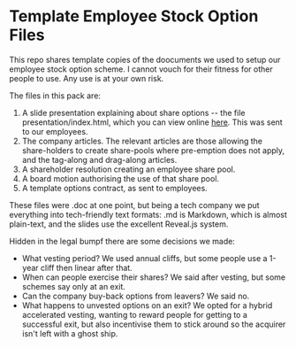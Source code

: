 Template Employee Stock Option Files
====================================

This repo shares template copies of the doocuments we used to setup our employee stock option scheme.
I cannot vouch for their fitness for other people to use. Any use is at your own risk.

The files in this pack are:

1. A slide presentation explaining about share options -- the file presentation/index.html, which you can view online [here](http://winterwell.com/company/slides/options.html). This was sent to our employees.
2. The company articles. The relevant articles are those allowing the share-holders to create share-pools where pre-emption does not apply, and the tag-along and drag-along articles.
3. A shareholder resolution creating an employee share pool. 
4. A board motion authorising the use of that share pool.
5. A template options contract, as sent to employees.

These files were .doc at one point, but being a tech company we put everything into tech-friendly text formats: .md is Markdown, which is almost plain-text, and the slides use the excellent Reveal.js system.

Hidden in the legal bumpf there are some decisions we made:    

 - What vesting period? We used annual cliffs, but some people use a 1-year cliff then linear after that.     
 - When can people exercise their shares? We said after vesting, but some schemes say only at an exit.   
 - Can the company buy-back options from leavers? We said no.   
 - What happens to unvested options on an exit? We opted for a hybrid accelerated vesting, wanting to reward people for getting to a successful exit, but also incentivise them to stick around so the acquirer isn't left with a ghost ship.   
